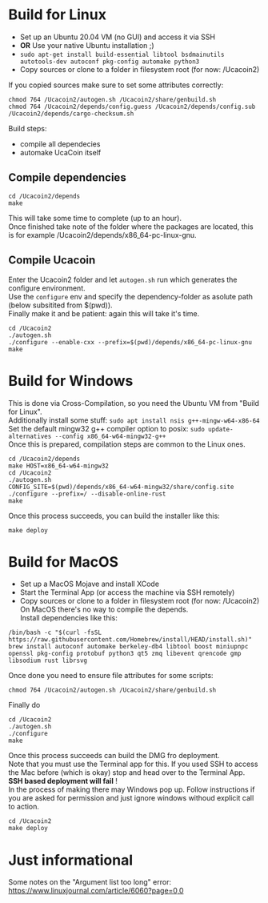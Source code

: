 
Build for Linux
===============
* Set up an Ubuntu 20.04 VM (no GUI) and access it via SSH
* **OR** Use your native Ubuntu installation ;)
* `sudo apt-get install build-essential libtool bsdmainutils autotools-dev autoconf pkg-config automake python3`
* Copy sources or clone to a folder in filesystem root (for now: /Ucacoin2)

If you copied sources make sure to set some attributes correctly:
```
chmod 764 /Ucacoin2/autogen.sh /Ucacoin2/share/genbuild.sh
chmod 764 /Ucacoin2/depends/config.guess /Ucacoin2/depends/config.sub /Ucacoin2/depends/cargo-checksum.sh
```

Build steps:
* compile all dependecies
* automake UcaCoin itself

Compile dependencies
--------------------
```
cd /Ucacoin2/depends
make
```
This will take some time to complete (up to an hour).    
Once finished take note of the folder where the packages are located, this is for example /Ucacoin2/depends/x86_64-pc-linux-gnu.    

Compile Ucacoin
---------------
Enter the Ucacoin2 folder and let `autogen.sh` run which generates the configure environment.    
Use the `configure` env and specify the dependency-folder as asolute path (below subsitited from $(pwd)).    
Finally make  it and be patient: again this will take it's time.
```
cd /Ucacoin2
./autogen.sh
./configure --enable-cxx --prefix=$(pwd)/depends/x86_64-pc-linux-gnu
make
```

Build for Windows
=================
This is done via Cross-Compilation, so you need the Ubuntu VM from "Build for Linux".    
Additionally install some stuff: `sudo apt install nsis g++-mingw-w64-x86-64`     
Set the default mingw32 g++ compiler option to posix:
`sudo update-alternatives --config x86_64-w64-mingw32-g++`    
Once this is prepared, compilation steps are common to the Linux ones.
```
cd /Ucacoin2/depends
make HOST=x86_64-w64-mingw32
cd /Ucacoin2
./autogen.sh
CONFIG_SITE=$(pwd)/depends/x86_64-w64-mingw32/share/config.site ./configure --prefix=/ --disable-online-rust
make
```
Once this process succeeds, you can build the installer like this:
```
make deploy
```

Build for MacOS
===============
* Set up a MacOS Mojave and install XCode 
* Start the Terminal App (or access the machine via SSH remotely)
* Copy sources or clone to a folder in filesystem root (for now: /Ucacoin2)
On MacOS there's no way to compile the depends.    
Install dependencies like this:
```
/bin/bash -c "$(curl -fsSL https://raw.githubusercontent.com/Homebrew/install/HEAD/install.sh)"
brew install autoconf automake berkeley-db4 libtool boost miniupnpc openssl pkg-config protobuf python3 qt5 zmq libevent qrencode gmp libsodium rust librsvg
```

Once done you need to ensure file attributes for some scripts:
```
chmod 764 /Ucacoin2/autogen.sh /Ucacoin2/share/genbuild.sh
```

Finally do
```
cd /Ucacoin2
./autogen.sh
./configure
make
```

Once this process succeeds can build the DMG fro deployment.    
Note that you must use the Terminal app for this. If you used 
SSH to access the Mac before (which is okay) stop and head over to the
Terminal App.    
**SSH based deployment will fail** !    
In the process of making there may Windows pop up. Follow instructions
if you are asked for permission and just ignore windows withoud explicit
call to action.
```
cd /Ucacoin2
make deploy
```


Just informational
==================
Some notes on the "Argument list too long" error:
https://www.linuxjournal.com/article/6060?page=0,0

